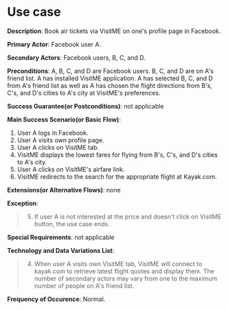 # Use case #
**Description**: Book air tickets via VisitME on one's profile page in Facebook.

**Primary Actor**: Facebook user A.

**Secondary Actors**: Facebook users, B, C, and D.

**Preconditions**: A, B, C, and D are Facebook users. B, C, and D are on A's friend list. A has installed VisitME application. A has selected B, C, and D from A's friend list as well as A has chosen the flight directions from B's, C's, and D's cities to A's city at VisitME's preferences.

**Success Guarantee(or Postconditions)**: not applicable

**Main Success Scenario(or Basic Flow)**:
  1. User A logs in Facebook.
  1. User A visits own profile page.
  1. User A clicks on VisitME tab.
  1. VisitME displays the lowest fares for flying from B's, C's, and D's cities to A's city.
  1. User A clicks on VisitME's airfare link.
  1. VisitME redirects to the search for the appropriate flight at Kayak.com.

**Extensions(or Alternative Flows)**:
none

**Exception**:

> 5. If user A is not interested at the price and doesn't click on VisitME button, the use case ends.

**Special Requirements**: not applicable

**Technology and Data Variations List**:
> 4. When user A visits own VisitME tab, VisitME will connect to kayak.com to retrieve latest flight quotes and display them. The number of secondary actors may vary from one to the maximum number of people on A's friend list.

**Frequency of Occurence**: Normal.